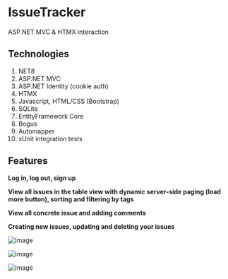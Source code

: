 # IssueTracker
ASP.NET MVC & HTMX interaction

## Technologies
1. NET8
2. ASP.NET MVC
3. ASP.NET Identity (cookie auth)
4. HTMX
5. Javascript, HTML/CSS (Bootstrap)
6. SQLite
7. EntityFramework Core
8. Bogus
9. Automapper
10. xUnit integration tests

## Features
**Log in, log out, sign up**

**View all issues in the table view with dynamic server-side paging (load more button), sorting and filtering by tags**

**View all concrete issue  and adding comments**

**Creating new issues, updating and deleting your issues**


![image](https://github.com/user-attachments/assets/7ed3b264-76e1-4133-86da-2c80088fc76a)

![image](https://github.com/user-attachments/assets/2f880c6e-9507-4412-8063-fa21e52dd721)

![image](https://github.com/user-attachments/assets/e870e395-05e8-421a-9f0f-cb8d24530a91)

